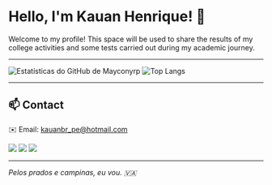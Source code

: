 # Hello, I'm Kauan Henrique! 👋

Welcome to my profile! This space will be used to share the results of my college activities and some tests carried out during my academic journey.

---

<div>
  <img src="https://github-readme-stats.vercel.app/api?username=kauanbrpe&show_icons=true&theme=dark&include_all_commits=true&count_private=true" alt="Estatísticas do GitHub de Mayconyrp">
  <img src="https://github-readme-stats.vercel.app/api/top-langs/?username=kauanbrpe&layout=compact&langs_count=16&theme=dark" alt="Top Langs">
</div>

---

## 📫 Contact
✉️ Email: [kauanbr_pe@hotmail.com](mailto:kauanbr_pe@hotmail.com)
<div>
<a href="https://instagram.com/kauanbr_pe" target="_blank"><img loading="lazy" src="https://img.shields.io/badge/-Instagram-%23E4405F?style=for-the-badge&logo=instagram&logoColor=white" target="_blank"></a>
<a href="https://www.facebook.com/kauanbrpe/" target="_blank"><img loading="lazy" src="https://img.shields.io/badge/-Facebook-%230077B5?style=for-the-badge&logo=linkedin&logoColor=white" target="_blank"></a>   
<a href="https://www.linkedin.com/in/kauanbrpe" target="_blank"><img loading="lazy" src="https://img.shields.io/badge/-LinkedIn-%230077B5?style=for-the-badge&logo=linkedin&logoColor=white" target="_blank"></a> 
</div>

---

*Pelos prados e campinas, eu vou. 🇻🇦*
